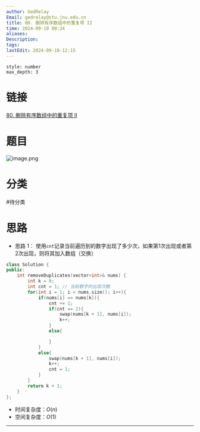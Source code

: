 ```yaml
---
author: GedRelay
Email: gedrelay@stu.jnu.edu.cn
title: 80. 删除有序数组中的重复项 II
time: 2024-09-10 00:24
aliases: 
Description: 
tags: 
lastEdit: 2024-09-10-12:15
---
```


```toc
style: number
max_depth: 3
```

# 链接
[80. 删除有序数组中的重复项 II](https://leetcode.cn/problems/remove-duplicates-from-sorted-array-ii/) 

# 题目
![image.png](https://ged-pic-bed.oss-cn-guangzhou.aliyuncs.com/img/202409100025629.png)


# 分类
#待分类

# 思路
- 思路 1：
使用`cnt`记录当前遍历到的数字出现了多少次，如果第1次出现或者第2次出现，则将其加入数组（交换）

```cpp
class Solution {
public:
    int removeDuplicates(vector<int>& nums) {
        int k = 0;
        int cnt = 1; // 当前数字的出现次数
        for(int i = 1; i < nums.size(); i++){
            if(nums[i] == nums[k]){
                cnt += 1;
                if(cnt == 2){
                    swap(nums[k + 1], nums[i]);
                    k++;
                }
                else{

                }
            }
            else{
                swap(nums[k + 1], nums[i]);
                k++;
                cnt = 1;
            }
        }
        return k + 1;
    }
};
```


- 时间复杂度：${O\left( n \right)  }$ 
- 空间复杂度：${O\left( 1 \right)  }$ 


---

